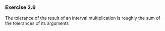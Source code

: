 ### Exercise 2.9
The tolerance of the result of an interval multiplication is roughly the sum of the tolerances of its arguments  
